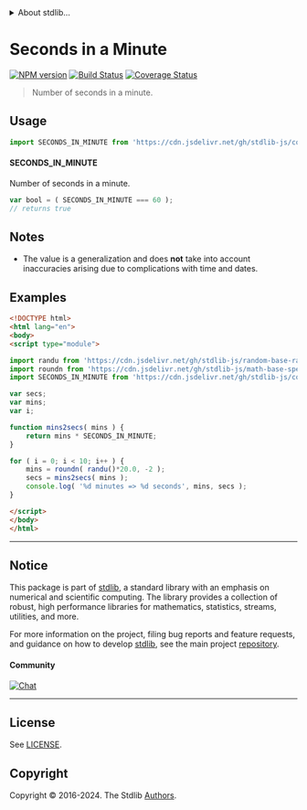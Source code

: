 <!--

@license Apache-2.0

Copyright (c) 2018 The Stdlib Authors.

Licensed under the Apache License, Version 2.0 (the "License");
you may not use this file except in compliance with the License.
You may obtain a copy of the License at

   http://www.apache.org/licenses/LICENSE-2.0

Unless required by applicable law or agreed to in writing, software
distributed under the License is distributed on an "AS IS" BASIS,
WITHOUT WARRANTIES OR CONDITIONS OF ANY KIND, either express or implied.
See the License for the specific language governing permissions and
limitations under the License.

-->


<details>
  <summary>
    About stdlib...
  </summary>
  <p>We believe in a future in which the web is a preferred environment for numerical computation. To help realize this future, we've built stdlib. stdlib is a standard library, with an emphasis on numerical and scientific computation, written in JavaScript (and C) for execution in browsers and in Node.js.</p>
  <p>The library is fully decomposable, being architected in such a way that you can swap out and mix and match APIs and functionality to cater to your exact preferences and use cases.</p>
  <p>When you use stdlib, you can be absolutely certain that you are using the most thorough, rigorous, well-written, studied, documented, tested, measured, and high-quality code out there.</p>
  <p>To join us in bringing numerical computing to the web, get started by checking us out on <a href="https://github.com/stdlib-js/stdlib">GitHub</a>, and please consider <a href="https://opencollective.com/stdlib">financially supporting stdlib</a>. We greatly appreciate your continued support!</p>
</details>

# Seconds in a Minute

[![NPM version][npm-image]][npm-url] [![Build Status][test-image]][test-url] [![Coverage Status][coverage-image]][coverage-url] <!-- [![dependencies][dependencies-image]][dependencies-url] -->

> Number of seconds in a minute.



<section class="usage">

## Usage

```javascript
import SECONDS_IN_MINUTE from 'https://cdn.jsdelivr.net/gh/stdlib-js/constants-time-seconds-in-minute@esm/index.mjs';
```

#### SECONDS_IN_MINUTE

Number of seconds in a minute.

```javascript
var bool = ( SECONDS_IN_MINUTE === 60 );
// returns true
```

</section>

<!-- /.usage -->

<section class="notes">

## Notes

-   The value is a generalization and does **not** take into account inaccuracies arising due to complications with time and dates. 

</section>

<!-- /.notes -->

<section class="examples">

## Examples

<!-- eslint no-undef: "error" -->

```html
<!DOCTYPE html>
<html lang="en">
<body>
<script type="module">

import randu from 'https://cdn.jsdelivr.net/gh/stdlib-js/random-base-randu@esm/index.mjs';
import roundn from 'https://cdn.jsdelivr.net/gh/stdlib-js/math-base-special-roundn@esm/index.mjs';
import SECONDS_IN_MINUTE from 'https://cdn.jsdelivr.net/gh/stdlib-js/constants-time-seconds-in-minute@esm/index.mjs';

var secs;
var mins;
var i;

function mins2secs( mins ) {
    return mins * SECONDS_IN_MINUTE;
}

for ( i = 0; i < 10; i++ ) {
    mins = roundn( randu()*20.0, -2 );
    secs = mins2secs( mins );
    console.log( '%d minutes => %d seconds', mins, secs );
}

</script>
</body>
</html>
```

</section>

<!-- /.examples -->

<!-- Section for related `stdlib` packages. Do not manually edit this section, as it is automatically populated. -->

<section class="related">

</section>

<!-- /.related -->

<!-- Section for all links. Make sure to keep an empty line after the `section` element and another before the `/section` close. -->


<section class="main-repo" >

* * *

## Notice

This package is part of [stdlib][stdlib], a standard library with an emphasis on numerical and scientific computing. The library provides a collection of robust, high performance libraries for mathematics, statistics, streams, utilities, and more.

For more information on the project, filing bug reports and feature requests, and guidance on how to develop [stdlib][stdlib], see the main project [repository][stdlib].

#### Community

[![Chat][chat-image]][chat-url]

---

## License

See [LICENSE][stdlib-license].


## Copyright

Copyright &copy; 2016-2024. The Stdlib [Authors][stdlib-authors].

</section>

<!-- /.stdlib -->

<!-- Section for all links. Make sure to keep an empty line after the `section` element and another before the `/section` close. -->

<section class="links">

[npm-image]: http://img.shields.io/npm/v/@stdlib/constants-time-seconds-in-minute.svg
[npm-url]: https://npmjs.org/package/@stdlib/constants-time-seconds-in-minute

[test-image]: https://github.com/stdlib-js/constants-time-seconds-in-minute/actions/workflows/test.yml/badge.svg?branch=main
[test-url]: https://github.com/stdlib-js/constants-time-seconds-in-minute/actions/workflows/test.yml?query=branch:main

[coverage-image]: https://img.shields.io/codecov/c/github/stdlib-js/constants-time-seconds-in-minute/main.svg
[coverage-url]: https://codecov.io/github/stdlib-js/constants-time-seconds-in-minute?branch=main

<!--

[dependencies-image]: https://img.shields.io/david/stdlib-js/constants-time-seconds-in-minute.svg
[dependencies-url]: https://david-dm.org/stdlib-js/constants-time-seconds-in-minute/main

-->

[chat-image]: https://img.shields.io/gitter/room/stdlib-js/stdlib.svg
[chat-url]: https://app.gitter.im/#/room/#stdlib-js_stdlib:gitter.im

[stdlib]: https://github.com/stdlib-js/stdlib

[stdlib-authors]: https://github.com/stdlib-js/stdlib/graphs/contributors

[umd]: https://github.com/umdjs/umd
[es-module]: https://developer.mozilla.org/en-US/docs/Web/JavaScript/Guide/Modules

[deno-url]: https://github.com/stdlib-js/constants-time-seconds-in-minute/tree/deno
[deno-readme]: https://github.com/stdlib-js/constants-time-seconds-in-minute/blob/deno/README.md
[umd-url]: https://github.com/stdlib-js/constants-time-seconds-in-minute/tree/umd
[umd-readme]: https://github.com/stdlib-js/constants-time-seconds-in-minute/blob/umd/README.md
[esm-url]: https://github.com/stdlib-js/constants-time-seconds-in-minute/tree/esm
[esm-readme]: https://github.com/stdlib-js/constants-time-seconds-in-minute/blob/esm/README.md
[branches-url]: https://github.com/stdlib-js/constants-time-seconds-in-minute/blob/main/branches.md

[stdlib-license]: https://raw.githubusercontent.com/stdlib-js/constants-time-seconds-in-minute/main/LICENSE

</section>

<!-- /.links -->
